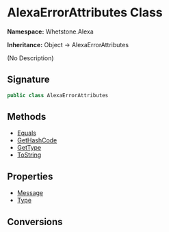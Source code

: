 # AlexaErrorAttributes Class
**Namespace:** Whetstone.Alexa

**Inheritance:** Object → AlexaErrorAttributes

(No Description)

## Signature
```csharp
public class AlexaErrorAttributes
```
## Methods
- [Equals](AlexaErrorAttributes/Equals.md)
- [GetHashCode](AlexaErrorAttributes/GetHashCode.md)
- [GetType](AlexaErrorAttributes/GetType.md)
- [ToString](AlexaErrorAttributes/ToString.md)
## Properties
- [Message](AlexaErrorAttributes/Message.md)
- [Type](AlexaErrorAttributes/Type.md)
## Conversions
